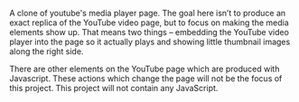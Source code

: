 A clone of youtube's media player page. The goal here isn’t to produce an exact replica of the YouTube video page, but to focus on making the media elements show up. That means two things – embedding the YouTube video player into the page so it actually plays and showing little thumbnail images along the right side.

There are other elements on the YouTube page which are produced with Javascript. These actions which change the page will not be the focus of this project. This project will not contain any JavaScript.
